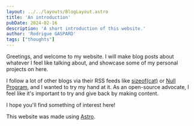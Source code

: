 ```yaml
---
layout: ../../layouts/BlogLayout.astro
title: 'An introduction'
pubDate: 2024-02-16
description: 'A short introduction of this website.'
author: 'Rodrigue GASPARD'
tags: ["thoughts"]
---
```

Greetings, and welcome to my website. I will make blog posts about whatever I feel like talking about, and showcase some of my personal projects on here. 

I follow a lot of other blogs via their RSS feeds like [sizeof(cat)](https://sizeof.cat/) or [Null Program](https://nullprogram.com/), and I wanted to try my hand at it. As an open-source advocate, I feel like it's important to try and give back by making content.

I hope you'll find something of interest here!

This website was made using [Astro](https://astro.build/).
